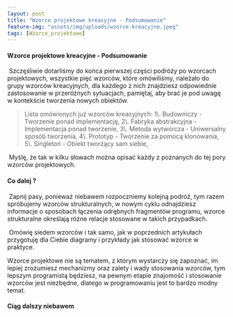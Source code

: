 ```yaml
--- 
layout: post 
title: "Wzorce projektowe kreacyjne - Podsumowanie" 
feature-img: "assets/img/uploads/wzorce-kreacyjne.jpeg" 
tags: [Wzorce_projektowe]
---
```


#### Wzorce projektowe kreacyjne - Podsumowanie

 Szczęśliwie dotarliśmy do końca pierwszej części podróży po wzorcach projektowych, wszystkie pięć wzorców, które omówiliśmy, należało do grupy wzorców kreacyjnych, dla każdego z nich znajdziesz odpowiednie zastosowanie w przeróżnych sytuacjach, pamiętaj, aby brać je pod uwagę w kontekście tworzenia nowych obiektów.

<blockquote>
Lista omówionych już wzorców kreacyjnych:
1\. Budowniczy - Tworzenie ponad implementację,
2\. Fabryka abstrakcyjna - Implementacja ponad tworzenie,
3\. Metoda wytwórcza - Uniwersalny sposób tworzenia,
4\. Prototyp - Tworzenie za pomocą klonowania,
5\. Singleton - Obiekt tworzący sam siebie,
</blockquote >

 Myślę, że tak w kilku słowach można opisać każdy z poznanych do tej pory wzorców projektowych.

#### Co dalej ?

 Zapnij pasy, ponieważ niebawem rozpoczniemy kolejną podróż, tym razem spróbujemy wzorców strukturalnych, w nowym cyklu odnajdziesz informacje o sposobach łączenia odrębnych fragmentów programu, wzorce strukturalne określają różne relacje stosowane w takich przypadkach.

 Omówię siedem wzorców i tak samo, jak w poprzednich artykułach przygotuję dla Ciebie diagramy i przykłady jak stosować wzorce w praktyce.

Wzorce projektowe nie są tematem, z którym wystarczy się zapoznać, im lepiej zrozumiesz mechanizmy oraz zalety i wady stosowania wzorców, tym lepszym programistą będziesz, na pewnym etapie znajomość i stosowanie wzorców jest niezbędne, dlatego w programowaniu jest to bardzo modny temat.

#### Ciąg dalszy niebawem